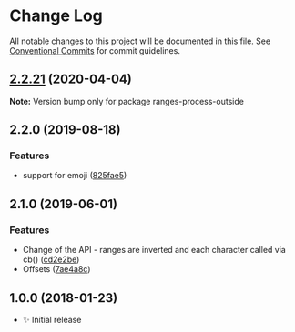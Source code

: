 # Change Log

All notable changes to this project will be documented in this file.
See [Conventional Commits](https://conventionalcommits.org) for commit guidelines.

## [2.2.21](https://gitlab.com/codsen/codsen/compare/ranges-process-outside@2.2.20...ranges-process-outside@2.2.21) (2020-04-04)

**Note:** Version bump only for package ranges-process-outside





## 2.2.0 (2019-08-18)

### Features

- support for emoji ([825fae5](https://gitlab.com/codsen/codsen/commit/825fae5))

## 2.1.0 (2019-06-01)

### Features

- Change of the API - ranges are inverted and each character called via cb() ([cd2e2be](https://gitlab.com/codsen/codsen/commit/cd2e2be))
- Offsets ([7ae4a8c](https://gitlab.com/codsen/codsen/commit/7ae4a8c))

## 1.0.0 (2018-01-23)

- ✨ Initial release
